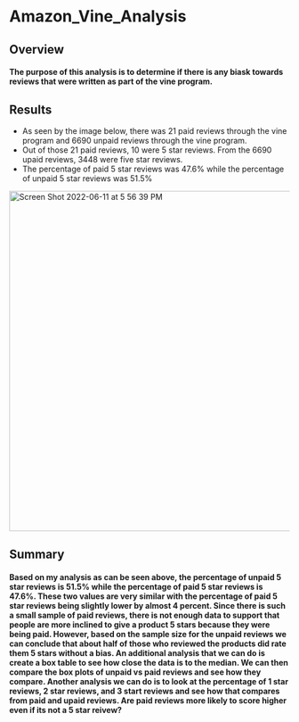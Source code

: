 # Amazon_Vine_Analysis
## Overview 
#### The purpose of this analysis is to determine if there is any biask towards reviews that were written as part of the vine program. 
## Results
* As seen by the image below, there was 21 paid reviews through the vine program and 6690 unpaid reviews through the vine program. 
* Out of those 21 paid reviews, 10 were 5 star reviews. From the 6690 upaid reviews, 3448 were five star reviews. 
* The percentage of paid 5 star reviews was 47.6% while the percentage of unpaid 5 star reviews was 51.5%
<img width="610" alt="Screen Shot 2022-06-11 at 5 56 39 PM" src="https://user-images.githubusercontent.com/100246124/173206210-ea71f61c-9462-475f-b88d-0f7bdfb95853.png">

## Summary 
#### Based on my analysis as can be seen above, the percentage of unpaid 5 star reviews is 51.5% while the percentage of paid 5 star reviews is 47.6%. These two values are very similar with the percentage of paid 5 star reviews being slightly lower by almost 4 percent. Since there is such a small sample of paid reviews, there is not enough data to support that people are more inclined to give a product 5 stars because they were being paid. However, based on the sample size for the unpaid reviews we can conclude that about half of those who reviewed the products did rate them 5 stars without a bias. An additional analysis that we can do is create a box table to see how close the data is to the median. We can then compare the box plots of unpaid vs paid reviews and see how they compare. Another analysis we can do is to look at the percentage of  1 star reviews, 2 star reviews, and 3 start reviews and see how that compares from paid and upaid reviews. Are paid reviews more likely to score higher even if its not a 5 star reivew?
